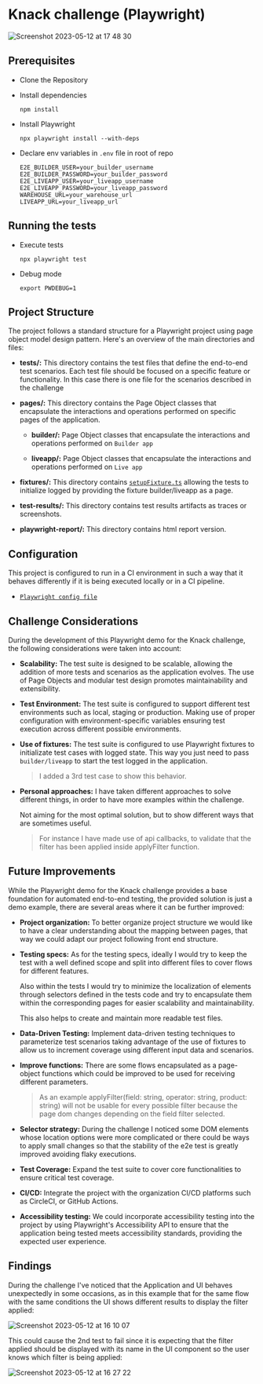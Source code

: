 # Knack challenge (Playwright)
![Screenshot 2023-05-12 at 17 48 30](https://github.com/javicrcls/playwright-demo/assets/20679501/af7b18a8-32f6-4c37-910b-7a146120e999)

## Prerequisites

-   Clone the Repository

-   Install dependencies

    `npm install`

- Install Playwright

    `npx playwright install --with-deps`

-   Declare env variables in `.env` file in root of repo

    ```
    E2E_BUILDER_USER=your_builder_username
    E2E_BUILDER_PASSWORD=your_builder_password
    E2E_LIVEAPP_USER=your_liveapp_username
    E2E_LIVEAPP_PASSWORD=your_liveapp_password
    WAREHOUSE_URL=your_warehouse_url
    LIVEAPP_URL=your_liveapp_url
    ```
    
## Running the tests

-   Execute tests

    `npx playwright test`

-   Debug mode

    `export PWDEBUG=1`


## Project Structure

The project follows a standard structure for a Playwright project using page object model design pattern. Here's an overview of the main directories and files:

* **tests/:** This directory contains the test files that define the end-to-end test scenarios. Each test file should be focused on a specific feature or functionality.
In this case there is one file for the scenarios described in the challenge

* **pages/:** This directory contains the Page Object classes that encapsulate the interactions and operations performed on specific pages of the application. 
    
    * **builder/:** Page Object classes that encapsulate the interactions and operations performed on `Builder app`

    * **liveapp/:** Page Object classes that encapsulate the interactions and operations performed on `Live app`

* **fixtures/:** This directory contains [`setupFixture.ts`](https://github.com/javicrcls/playwright-demo/blob/main/fixtures/setupFixture.ts) allowing the tests to initialize logged by providing the fixture builder/liveapp as a page.

* **test-results/:** This directory contains test results artifacts as traces or screenshots.

* **playwright-report/:** This directory contains html report version.

## Configuration

This project is configured to run in a CI environment in such a way that it behaves differently if it is being executed locally or in a CI pipeline. 

+ [`Playwright config file`](https://github.com/javicrcls/playwright-demo/blob/main/playwright.config.ts)
    
## Challenge Considerations

During the development of this Playwright demo for the Knack challenge, the following considerations were taken into account:

* **Scalability:** The test suite is designed to be scalable, allowing the addition of more tests and scenarios as the application evolves. The use of Page Objects and modular test design promotes maintainability and extensibility.

* **Test Environment:** The test suite is configured to support different test environments such as local, staging or production. Making use of proper configuration with environment-specific variables ensuring test execution across different possible environments.

* **Use of fixtures:** The test suite is configured to use Playwright fixtures to initializate test cases with logged state. This way you just need to pass `builder/liveapp` to start the test logged in the application.

    >I added a 3rd test case to show this behavior. 

* **Personal approaches:** I have taken different approaches to solve different things, in order to have more examples within the challenge. 

    Not aiming for the most optimal solution, but to show different ways that are sometimes useful.

    >For instance I have made use of api callbacks, to validate that the filter has been applied inside applyFilter function. 

## Future Improvements
While the Playwright demo for the Knack challenge provides a base foundation for automated end-to-end testing, the provided solution is just a demo example, there are several areas where it can be further improved:

* **Project organization:** To better organize project structure we would like to have a clear understanding about the mapping between pages, that way we could adapt our project following front end structure.

* **Testing specs:** As for the testing specs, ideally I would try to keep the test with a well defined scope and split into different files to cover flows for different features.

    Also within the tests I would try to minimize the localization of elements through selectors defined in the tests code and try to encapsulate them within the corresponding pages for easier scalability and maintainability.

    This also helps to create and maintain more readable test files.


* **Data-Driven Testing:** Implement data-driven testing techniques to parameterize test scenarios taking advantage of the use of fixtures to allow us to increment coverage using different input data and scenarios.

* **Improve functions:** There are some flows encapsulated as a page-object functions which could be improved to be used for receiving different parameters.

    >As an example applyFilter(field: string, operator: string, product: string) will not be usable for every possible filter because the page dom changes depending on the field filter selected.

* **Selector strategy:** During the challenge I noticed some DOM elements whose location options were more complicated or there could be ways to apply small changes so that the stability of the e2e test is greatly improved avoiding flaky executions.

* **Test Coverage:** Expand the test suite to cover core functionalities to ensure critical test coverage.

* **CI/CD:** Integrate the project with the organization CI/CD platforms such as CircleCI, or GitHub Actions. 

* **Accessibility testing:** We could incorporate accessibility testing into the project by using Playwright's Accessibility API to ensure that the application being tested meets accessibility standards, providing the expected user experience.

## Findings

During the challenge I've noticed that the Application and UI behaves unexpectedly in some occasions, as in this example that for the same flow with the same conditions the UI shows different results to display the filter applied:

![Screenshot 2023-05-12 at 16 10 07](https://github.com/javicrcls/playwright-demo/assets/20679501/ab701245-eb62-4388-ad9e-b33e1afa4f57)

This could cause the 2nd test to fail since it is expecting that the filter applied should be displayed with its name in the UI component so the user knows which filter is being applied:

![Screenshot 2023-05-12 at 16 27 22](https://github.com/javicrcls/playwright-demo/assets/20679501/c1130ad8-8db4-4e90-8fbd-231b776407b5)

